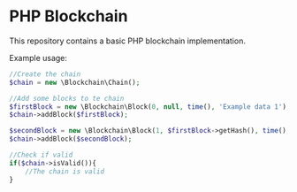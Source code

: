 # PHP Blockchain
This repository contains a basic PHP blockchain implementation.

Example usage:
```php
//Create the chain
$chain = new \Blockchain\Chain();

//Add some blocks to te chain
$firstBlock = new \Blockchain\Block(0, null, time(), 'Example data 1');
$chain->addBlock($firstBlock);

$secondBlock = new \Blockchain\Block(1, $firstBlock->getHash(), time(), 'Example data 2');
$chain->addBlock($secondBlock);

//Check if valid
if($chain->isValid()){
    //The chain is valid
}
```
